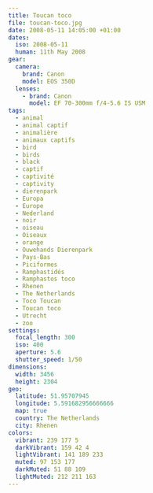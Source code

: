 ```yaml
---
title: Toucan toco
file: toucan-toco.jpg
date: 2008-05-11 14:05:00 +01:00
dates:
  iso: 2008-05-11
  human: 11th May 2008
gear:
  camera:
    brand: Canon
    model: EOS 350D
  lenses:
    - brand: Canon
      model: EF 70-300mm f/4-5.6 IS USM
tags:
  - animal
  - animal captif
  - animalière
  - animaux captifs
  - bird
  - birds
  - black
  - captif
  - captivité
  - captivity
  - dierenpark
  - Europa
  - Europe
  - Nederland
  - noir
  - oiseau
  - Oiseaux
  - orange
  - Ouwehands Dierenpark
  - Pays-Bas
  - Piciformes
  - Ramphastidés
  - Ramphastos toco
  - Rhenen
  - The Netherlands
  - Toco Toucan
  - Toucan toco
  - Utrecht
  - zoo
settings:
  focal_length: 300
  iso: 400
  aperture: 5.6
  shutter_speed: 1/50
dimensions:
  width: 3456
  height: 2304
geo:
  latitude: 51.95707945
  longitude: 5.591682956666666
  map: true
  country: The Netherlands
  city: Rhenen
colors:
  vibrant: 239 177 5
  darkVibrant: 159 42 4
  lightVibrant: 141 189 233
  muted: 97 153 177
  darkMuted: 51 88 109
  lightMuted: 212 211 163
---
```



